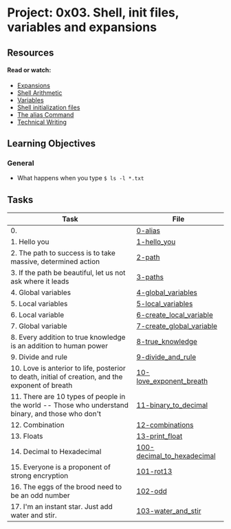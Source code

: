 # Project: 0x03. Shell, init files, variables and expansions

## Resources

#### Read or watch:

* [Expansions](https://intranet.alxswe.com/rltoken/oXnzBjLBA9t9dr7WuftdmQ)
* [Shell Arithmetic](https://intranet.alxswe.com/rltoken/PLSUQnBcKKU5eEgRfRDlug)
* [Variables](https://intranet.alxswe.com/rltoken/SvdGNZJjKsPghzZEhaWu4Q)
* [Shell initialization files](https://intranet.alxswe.com/rltoken/tqud57kjsSYgDfeZDlwl3g)
* [The alias Command](https://intranet.alxswe.com/rltoken/1Z3nYPjmidqQJXcWQ9Fkug)
* [Technical Writing](https://intranet.alxswe.com/rltoken/wYrZr3t3DeAE8PpYHYWGiw)
## Learning Objectives

### General

* What happens when you type <code>$ ls -l *.txt</code>
## Tasks

| Task | File |
| ---- | ---- |
| 0. <o> | [0-alias](./0-alias) |
| 1. Hello you | [1-hello_you ](./1-hello_you ) |
| 2. The path to success is to take massive, determined action | [2-path](./2-path) |
| 3. If the path be beautiful, let us not ask where it leads | [3-paths](./3-paths) |
| 4. Global variables | [4-global_variables](./4-global_variables) |
| 5. Local variables | [5-local_variables](./5-local_variables) |
| 6. Local variable | [6-create_local_variable](./6-create_local_variable) |
| 7. Global variable | [7-create_global_variable](./7-create_global_variable) |
| 8. Every addition to true knowledge is an addition to human power | [8-true_knowledge](./8-true_knowledge) |
| 9. Divide and rule | [9-divide_and_rule](./9-divide_and_rule) |
| 10. Love is anterior to life, posterior to death, initial of creation, and the exponent of breath | [10-love_exponent_breath](./10-love_exponent_breath) |
| 11. There are 10 types of people in the world -- Those who understand binary, and those who don't | [11-binary_to_decimal](./11-binary_to_decimal) |
| 12. Combination | [12-combinations](./12-combinations) |
| 13. Floats | [13-print_float](./13-print_float) |
| 14. Decimal to Hexadecimal | [100-decimal_to_hexadecimal](./100-decimal_to_hexadecimal) |
| 15. Everyone is a proponent of strong encryption | [101-rot13](./101-rot13) |
| 16. The eggs of the brood need to be an odd number | [102-odd](./102-odd) |
| 17. I'm an instant star. Just add water and stir. | [103-water_and_stir](./103-water_and_stir) |
